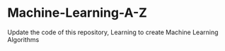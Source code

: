# Machine-Learning-A-Z
Update the code of this repository, Learning to create Machine Learning Algorithms
